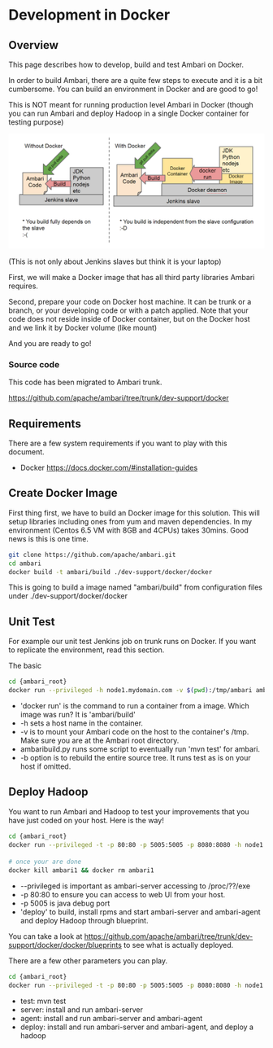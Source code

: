 # Development in Docker

## Overview

This page describes how to develop, build and test Ambari on Docker. 

In order to build Ambari, there are a quite few steps to execute and it is a bit cumbersome. You can build an environment in Docker and are good to go!

This is NOT meant for running production level Ambari in Docker (though you can run Ambari and deploy Hadoop in a single Docker container for testing purpose) 

![](./imgs/with-without-docker.png)

(This is not only about Jenkins slaves but think it is your laptop)

First, we will make a Docker image that has all third party libraries Ambari requires. 

Second, prepare your code on Docker host machine. It can be trunk or a branch, or your developing code or with a patch applied. Note that your code does not reside inside of Docker container, but on the Docker host and we link it by Docker volume (like mount)

And you are ready to go!

### Source code

This code has been migrated to Ambari trunk.

https://github.com/apache/ambari/tree/trunk/dev-support/docker

## Requirements

There are a few system requirements if you want to play with this document.

- Docker https://docs.docker.com/#installation-guides

## Create Docker Image

First thing first, we have to build an Docker image for this solution. This will setup libraries including ones from yum and maven dependencies. In my environment (Centos 6.5 VM with 8GB and 4CPUs) takes 30mins. Good news is this is one time.

```bash
git clone https://github.com/apache/ambari.git
cd ambari
docker build -t ambari/build ./dev-support/docker/docker
```

This is going to build a image named "ambari/build" from configuration files under ./dev-support/docker/docker

## Unit Test

For example our unit test Jenkins job on trunk runs on Docker. If you want to replicate the environment, read this section.

The basic

```bash
cd {ambari_root}
docker run --privileged -h node1.mydomain.com -v $(pwd):/tmp/ambari ambari/build /tmp/ambari/dev-support/docker/docker/bin/ambaribuild.py test -b
```

- 'docker run' is the command to run a container from a image. Which image was run? It is 'ambari/build'
- -h sets a host name in the container. 
- -v is to mount your Ambari code on the host to the container's /tmp. Make sure you are at the Ambari root directory.
- ambaribuild.py runs some script to eventually run 'mvn test' for ambari. 
- -b option is to rebuild the entire source tree. It runs test as is on your host if omitted. 

## Deploy Hadoop

You want to run Ambari and Hadoop to test your improvements that you have just coded on your host. Here is the way!

 
```bash
cd {ambari_root}
docker run --privileged -t -p 80:80 -p 5005:5005 -p 8080:8080 -h node1.mydomain.com --name ambari1 -v $(pwd):/tmp/ambari ambari/build /tmp/ambari-build-docker/bin/ambaribuild.py deploy -b
  
# once your are done
docker kill ambari1 && docker rm ambari1
```

- --privileged is important as ambari-server accessing to /proc/??/exe
- -p 80:80 to ensure you can access to web UI from your host.
- -p 5005 is java debug port
- 'deploy' to build, install rpms and start ambari-server and ambari-agent and deploy Hadoop through blueprint.

You can take a look at https://github.com/apache/ambari/tree/trunk/dev-support/docker/docker/blueprints to see what is actually deployed.

There are a few other parameters you can play.

```bash
cd {ambari_root}
docker run --privileged -t -p 80:80 -p 5005:5005 -p 8080:8080 -h node1.mydomain.com --name ambari1 -v ${AMBARI_SRC:-$(pwd)}:/tmp/ambari ambari/build /tmp/ambari-build-docker/bin/ambaribuild.py [test|server|agent|deploy] [-b] [-s [HDP|BIGTOP|PHD]]
```

- test: mvn test
- server: install and run ambari-server
- agent: install and run ambari-server and ambari-agent
- deploy: install and run ambari-server and ambari-agent, and deploy a hadoop
